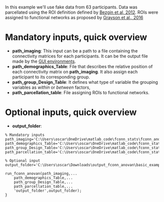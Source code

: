 In this example we'll use fake data from 63 participants. Data was parcellated using the ROI definition defined by [Bezgin et al, 2012](https://pubmed.ncbi.nlm.nih.gov/22521477/). ROIs were assigned to functional networks as proposed by [Grayson et al., 2016](https://pubmed.ncbi.nlm.nih.gov/27477019/)

# Mandatory inputs, quick overview

- **path_imaging**: This input can be a path to a file containing the connectivity matrices for each participants. It can be the output file made by the  [GUI environments](https://gui-environments-documentation.readthedocs.io/en/latest/GUI_environments/).
- **path_demographics_Table**: File that describes the relative position of each connectivity matrix on **path_imaging**. It also assign each participant to its corresponding group.
- **path_group_Design_Table**: It defines what type of variable the grouping variables as *within* or *between* factors,
- **path_parcellation_table**: File assigning ROIs to functional networks.


# Optional inputs, quick overview
- **output_folder**:

```
% Mandatory inputs
path_imaging='C:\Users\oscar\OneDrive\matlab_code\fconn_stats\fconn_anova\readme\Data\Basic_example\fconn_63_scanns.mat';
path_demographics_Table='C:\Users\oscar\OneDrive\matlab_code\fconn_stats\fconn_anova\readme\Data\Basic_example\table_subjects.csv';
path_group_Design_Table='C:\Users\oscar\OneDrive\matlab_code\fconn_stats\fconn_anova\readme\Data\Basic_example\Group_Design_Table.csv';
path_parcellation_table='C:\Users\oscar\OneDrive\matlab_code\fconn_stats\fconn_anova\readme\Data\Basic_example\parcel.mat';

% Optional input
output_folder='C:\Users\oscar\Downloads\output_fconn_anovan\basic_example';

run_fconn_anovan(path_imaging,...
    path_demographics_Table,...
    path_group_Design_Table,...
    path_parcellation_table,...
    'output_folder',output_folder);
}
```